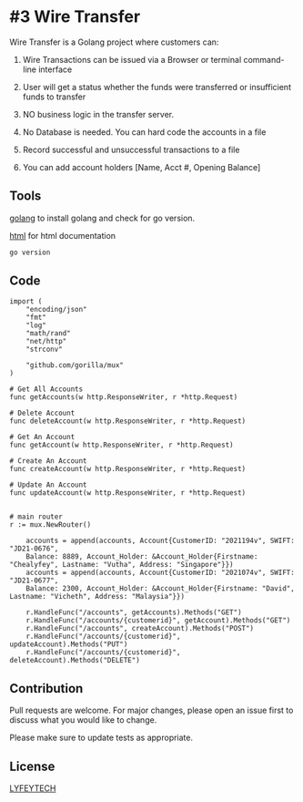 # #3 Wire Transfer

Wire Transfer is a Golang project where customers can:

1. Wire Transactions can be issued via a Browser or terminal command-line interface

2. User will get a status whether the funds were transferred or insufficient funds to transfer

3. NO business logic in the transfer server.

4. No Database is needed. You can hard code the accounts in a file

5. Record successful and unsuccessful transactions to a file

6. You can add account holders [Name, Acct #, Opening Balance]

## Tools

[golang](https://go.dev/dl/go1.19.darwin-amd64.pkg) to install golang and check for go version.

[html](https://html.com/) for html documentation

```bash
go version
```

## Code 

```golang
import (
	"encoding/json"
	"fmt"
	"log"
	"math/rand"
	"net/http"
	"strconv"

	"github.com/gorilla/mux"
)

# Get All Accounts
func getAccounts(w http.ResponseWriter, r *http.Request)

# Delete Account
func deleteAccount(w http.ResponseWriter, r *http.Request)

# Get An Account
func getAccount(w http.ResponseWriter, r *http.Request)

# Create An Account
func createAccount(w http.ResponseWriter, r *http.Request)

# Update An Account
func updateAccount(w http.ResponseWriter, r *http.Request)


# main router
r := mux.NewRouter()

	accounts = append(accounts, Account{CustomerID: "2021194v", SWIFT: "JD21-0676", 
	Balance: 8889, Account_Holder: &Account_Holder{Firstname: "Chealyfey", Lastname: "Vutha", Address: "Singapore"}})
	accounts = append(accounts, Account{CustomerID: "2021074v", SWIFT: "JD21-0677", 
	Balance: 2300, Account_Holder: &Account_Holder{Firstname: "David", Lastname: "Vicheth", Address: "Malaysia"}})
	
	r.HandleFunc("/accounts", getAccounts).Methods("GET")
	r.HandleFunc("/accounts/{customerid}", getAccount).Methods("GET")
	r.HandleFunc("/accounts", createAccount).Methods("POST")
	r.HandleFunc("/accounts/{customerid}", updateAccount).Methods("PUT")
	r.HandleFunc("/accounts/{customerid}", deleteAccount).Methods("DELETE")
```

## Contribution
Pull requests are welcome. For major changes, please open an issue first to discuss what you would like to change.

Please make sure to update tests as appropriate.

## License
[LYFEYTECH](https://github.com/lyfeytech)
